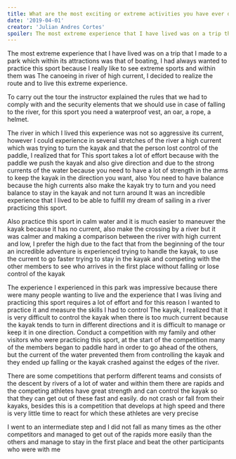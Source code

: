 ```yaml
---
title: What are the most exciting or extreme activities you have ever done?
date: '2019-04-01'
creator: 'Julian Andres Cortes'
spoiler: The most extreme experience that I have lived was on a trip that I made to a park which within its attractions was that of boating, I had always wanted to practice this sport because I really like to see extreme sports and within them was The canoeing in river of high current, I decided to realize the route and to live this extreme experience.
---
```


The most extreme experience that I have lived was on a trip that I made to a park which within its attractions was that of boating, I had always wanted to practice this sport because I really like to see extreme sports and within them was The canoeing in river of high current, I decided to realize the route and to live this extreme experience.

To carry out the tour the instructor explained the rules that we had to comply with and the security elements that we should use in case of falling to the river, for this sport you need a waterproof vest, an oar, a rope, a helmet.

The river in which I lived this experience was not so aggressive its current, however I could experience in several stretches of the river a high current which was trying to turn the kayak and that the person lost control of the paddle, I realized that for This sport takes a lot of effort because with the paddle we push the kayak and also give direction and due to the strong currents of the water because you need to have a lot of strength in the arms to keep the kayak in the direction you want, also You need to have balance because the high currents also make the kayak try to turn and you need balance to stay in the kayak and not turn around
It was an incredible experience that I lived to be able to fulfill my dream of sailing in a river practicing this sport.

Also practice this sport in calm water and it is much easier to maneuver the kayak because it has no current, also make the crossing by a river but it was calmer and making a comparison between the river with high current and low, I prefer the high due to the fact that from the beginning of the tour an incredible adventure is experienced trying to handle the kayak, to use the current to go faster trying to stay in the kayak and competing with the other members to see who arrives in the first place without falling or lose control of the kayak

The experience I experienced in this park was impressive because there were many people wanting to live and the experience that I was living and practicing this sport requires a lot of effort and for this reason I wanted to practice it and measure the skills I had to control The kayak, I realized that it is very difficult to control the kayak when there is too much current because the kayak tends to turn in different directions and it is difficult to manage or keep it in one direction.
Conduct a competition with my family and other visitors who were practicing this sport, at the start of the competition many of the members began to paddle hard in order to go ahead of the others, but the current of the water prevented them from controlling the kayak and they ended up falling or the kayak crashed against the edges of the river. 

There are some competitions that perform different teams and consists of the descent by rivers of a lot of water and within them there are rapids and the competing athletes have great strength and can control the kayak so that they can get out of these fast and easily. do not crash or fall from their kayaks, besides this is a competition that develops at high speed and there is very little time to react for which these athletes are very precise


I went to an intermediate step and I did not fall as many times as the other competitors and managed to get out of the rapids more easily than the others and manage to stay in the first place and beat the other participants who were with me

